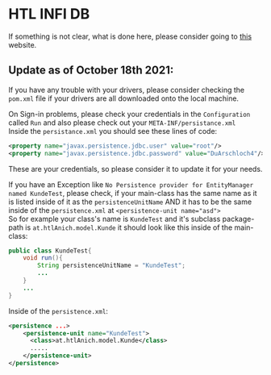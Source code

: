HTL INFI DB
====

If something is not clear, what is done here, please consider going to [this](https://blog.jetbrains.com/idea/2021/02/creating-a-simple-jpa-application/) website.

Update as of October 18th 2021:
----

If you have any trouble with your drivers, please consider checking the ``pom.xml`` file if your drivers are all downloaded onto the local machine.

On Sign-in problems, please check your credentials in the ``Configuration`` called ``Run`` and also please check out your ``META-INF/persistance.xml`` \
Inside the ``persistance.xml`` you should see these lines of code:
```XML
<property name="javax.persistence.jdbc.user" value="root"/>
<property name="javax.persistence.jdbc.password" value="DuArschloch4"/>
```
These are your credentials, so please consider it to update it for your needs.

If you have an Exception like ``No Persistence provider for EntityManager named KundeTest``, please check, if your main-class has the same name as it is listed inside of it as the ``persistenceUnitName`` AND it has to be the same inside of the ``persistence.xml`` at ``<persistence-unit name="asd">`` <br/>
So for example your class's name is ``KundeTest`` and it's subclass package-path is ``at.htlAnich.model.Kunde`` it should look like this inside of the main-class:
```JAVA
public class KundeTest{
    void run(){
        String persistenceUnitName = "KundeTest";
        ...
    }
    ...
}
```
Inside of the ``persistence.xml``:
```XML
<persistence ...>
    <persistence-unit name="KundeTest">
      <class>at.htlAnich.model.Kunde</class>
      .....
    </persistence-unit>
</persistence>
```

